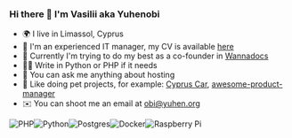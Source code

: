 ### Hi there 👋 I'm Vasilii aka Yuhenobi
- 🌍 I live in Limassol, Cyprus
- 👔 I'm an experienced IT manager, my CV is available [here](https://github.com/yuhenobi/yuhenibi/CV.md)
- 🏢 Currently I'm trying to do my best as a co-founder in [Wannadocs](https://wannadocs.com/?from=yuhenobi_github)
- 👨‍💻 Write in Python or PHP if it needs
- 💬 You can ask me anything about hosting
- 🐶 Like doing pet projects, for example: [Cyprus Car](https://cypruscar.org/?from=yuhenobi_github), [awesome-product-manager](https://github.com/yuhenobi/awesome-product-manager)
- ✉️ You can shoot me an email at [obi@yuhen.org](mailto:obi@yuhen.org)

<img alt="PHP" src="https://img.shields.io/badge/php-%236DB33F.svg?&style=for-the-badge&logo=php&logoColor=white"/><img alt="Python" src="https://img.shields.io/badge/python-%2314354C.svg?&style=for-the-badge&logo=python&logoColor=white"/><img alt="Postgres" src ="https://img.shields.io/badge/postgres-%23316192.svg?&style=for-the-badge&logo=postgresql&logoColor=white"/><img alt="Docker" src="https://img.shields.io/badge/docker-%230db7ed.svg?&style=for-the-badge&logo=docker&logoColor=white"/><img alt="Raspberry Pi" src="https://img.shields.io/badge/-RaspberryPi-C51A4A?style=for-the-badge&logo=Raspberry-Pi"/>
